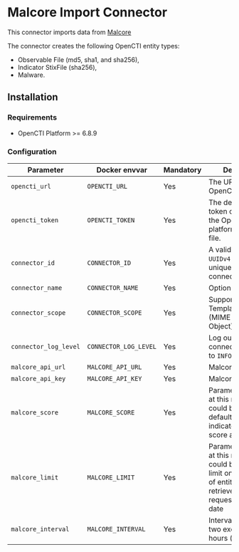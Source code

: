 # Malcore Import Connector

This connector imports data from [Malcore](https://malcore.io/)

The connector creates the following OpenCTI entity types:

- Observable File (md5, sha1, and sha256),
- Indicator StixFile (sha256),
- Malware.

## Installation

### Requirements

- OpenCTI Platform >= 6.8.9

### Configuration

| Parameter             | Docker envvar         | Mandatory | Description                                                                                                                           |
|-----------------------|-----------------------|-----------|---------------------------------------------------------------------------------------------------------------------------------------|
| `opencti_url`         | `OPENCTI_URL`         | Yes       | The URL of the OpenCTI platform.                                                                                                      |
| `opencti_token`       | `OPENCTI_TOKEN`       | Yes       | The default admin token configured in the OpenCTI platform parameters file.                                                           |
| `connector_id`        | `CONNECTOR_ID`        | Yes       | A valid arbitrary `UUIDv4` that must be unique for this connector.                                                                    |
| `connector_name`      | `CONNECTOR_NAME`      | Yes       | Option `Malcore`                                                                                                                      |
| `connector_scope`     | `CONNECTOR_SCOPE`     | Yes       | Supported scope: Template Scope (MIME Type or Stix Object)                                                                            |
| `connector_log_level` | `CONNECTOR_LOG_LEVEL` | Yes       | Log output for the connector. Defaults to `INFO`                                                                                      |
| `malcore_api_url`     | `MALCORE_API_URL`     | Yes       | Malcore API URL                                                                                                                       |
| `malcore_api_key`     | `MALCORE_API_KEY`     | Yes       | Malcore API Key                                                                                                                       |
| `malcore_score`       | `MALCORE_SCORE`       | Yes       | Parameter not used at this moment, but could be used as a default indicator/observable score at a later date                          |
| `malcore_limit`       | `MALCORE_LIMIT`       | Yes       | Parameter not used at this moment, but could be used as a limit on the number of entities to be retrieved per request at a later date |
| `malcore_interval`    | `MALCORE_INTERVAL`    | Yes       | Interval between two executions, in hours (must be > 1)                                                                               |

